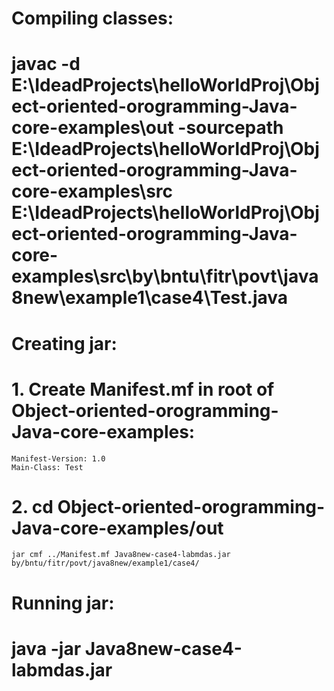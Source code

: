# Compiling classes:
# javac -d E:\IdeadProjects\helloWorldProj\Object-oriented-orogramming-Java-core-examples\out -sourcepath E:\IdeadProjects\helloWorldProj\Object-oriented-orogramming-Java-core-examples\src E:\IdeadProjects\helloWorldProj\Object-oriented-orogramming-Java-core-examples\src\by\bntu\fitr\povt\java8new\example1\case4\Test.java

# Creating jar:
# 1. Create Manifest.mf in root of Object-oriented-orogramming-Java-core-examples:
    Manifest-Version: 1.0
    Main-Class: Test
# 2. cd Object-oriented-orogramming-Java-core-examples/out
    jar cmf ../Manifest.mf Java8new-case4-labmdas.jar by/bntu/fitr/povt/java8new/example1/case4/

# Running jar:
# java -jar Java8new-case4-labmdas.jar


